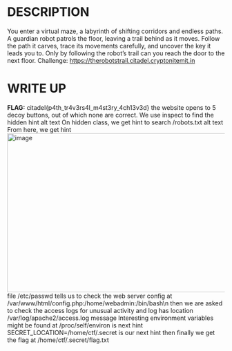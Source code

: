# DESCRIPTION 
You enter a virtual maze, a labyrinth of shifting corridors and endless paths. 
A guardian robot patrols the floor, leaving a trail behind as it moves. Follow 
the path it carves, trace its movements carefully, and uncover the key it leads you to. 
Only by following the robot’s trail can you reach the door to the next floor. 
Challenge: https://therobotstrail.citadel.cryptonitemit.in

# WRITE UP 
**FLAG:** citadel{p4th_tr4v3rs4l_m4st3ry_4ch13v3d}
the website opens to 5 decoy buttons, out of which none are correct. We use inspect to find the hidden hint
alt text On hidden class, we get hint to search /robots.txt alt text From here, we get hint 
<img width="1214" height="368" alt="image" src="https://github.com/user-attachments/assets/a1ce5e9f-3417-4b46-aa7b-8363b0825d86" />
file /etc/passwd tells us to check the web server config at /var/www/html/config.php:/home/webadmin:/bin/bash\n then we are asked 
to check the access logs for unusual activity and log has location /var/log/apache2/access.log
message Interesting environment variables might be found at /proc/self/environ is next hint SECRET_LOCATION=/home/ctf/.secret 
is our next hint then finally we get the flag at /home/ctf/.secret/flag.txt
